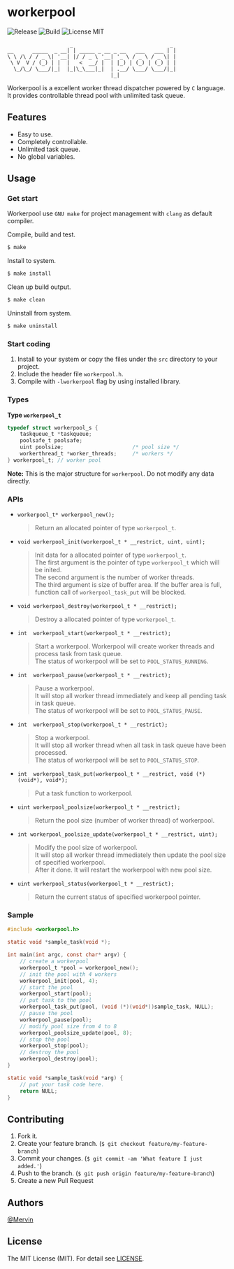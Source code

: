 # workerpool

![Release](https://img.shields.io/badge/release-0.2.0-orange.svg?style=flat)
![Build](https://img.shields.io/badge/build-passing-brightgreen.svg?style=flat)
![License MIT](https://img.shields.io/badge/license-MIT-blue.svg?style=flat&maxAge=2592000)

```
                    _                               _ 
__      _____  _ __| | _____ _ __ _ __   ___   ___ | |
\ \ /\ / / _ \| '__| |/ / _ \ '__| '_ \ / _ \ / _ \| |
 \ V  V / (_) | |  |   <  __/ |  | |_) | (_) | (_) | |
  \_/\_/ \___/|_|  |_|\_\___|_|  | .__/ \___/ \___/|_|
                                 |_|                 
```

Workerpool is a excellent worker thread dispatcher powered by `C` language.<br> 
It provides controllable thread pool with unlimited task queue. <br>

## Features

- Easy to use.
- Completely controllable. 
- Unlimited task queue.
- No global variables. 

## Usage

### Get start

Workerpool use `GNU make` for project management with `clang` as default compiler.

Compile, build and test.<br>
```bash
$ make 
```

Install to system.<br>
```bash
$ make install
```

Clean up build output.<br>
```bash
$ make clean
```

Uninstall from system.<br>
```bash
$ make uninstall
```

### Start coding

1. Install to your system or copy the files under the `src` directory to your project.
2. Include the header file `workerpool.h`.
3. Compile with `-lworkerpool` flag by using installed library.

### Types

**Type `workerpool_t`**
```C
typedef struct workerpool_s {
    taskqueue_t *taskqueue;
    poolsafe_t poolsafe;
    uint poolsize;                      /* pool size */
    workerthread_t *worker_threads;     /* workers */
} workerpool_t; // worker pool
```
**Note:**
This is the major structure for `workerpool`. Do not modify any data directly.

### APIs

- `workerpool_t* workerpool_new();` 

    >Return an allocated pointer of type `workerpool_t`. 

- `void workerpool_init(workerpool_t * __restrict, uint, uint);`

    >Init data for a allocated pointer of type `workerpool_t`.<br>
    >The first argument is the pointer of type `workerpool_t` which will be inited.<br>
    >The second argument is the number of worker threads.<br>
    >The third argument is size of buffer area. If the buffer area is full, function call of `workerpool_task_put` will be blocked.

- `void workerpool_destroy(workerpool_t * __restrict);`

    >Destroy a allocated pointer of type `workerpool_t`.

- `int  workerpool_start(workerpool_t * __restrict);`

    >Start a workerpool.
    >Workerpool will create worker threads and process task from task queue.<br>
    >The status of workerpool will be set to `POOL_STATUS_RUNNING`.

- `int  workerpool_pause(workerpool_t * __restrict);`

    >Pause a workerpool.<br>
    >It will stop all worker thread immediately and keep all pending task in task queue.<br>
    >The status of workerpool will be set to `POOL_STATUS_PAUSE`.

- `int  workerpool_stop(workerpool_t * __restrict);`

    >Stop a workerpool.<br>
    >It will stop all worker thread when all task in task queue have been processed.<br>
    >The status of workerpool will be set to `POOL_STATUS_STOP`.

- `int  workerpool_task_put(workerpool_t * __restrict, void (*)(void*), void*);`

    >Put a task function to workerpool.

- `uint workerpool_poolsize(workerpool_t * __restrict);`

    >Return the pool size (number of worker thread) of workerpool.

- `int workerpool_poolsize_update(workerpool_t * __restrict, uint);`

    >Modify the pool size of workerpool.<br>
    >It will stop all worker thread immediately then update the pool size of specified workerpool.<br>
    >After it done. It will restart the workerpool with new pool size.

- `uint workerpool_status(workerpool_t * __restrict);`
 
    >Return the current status of specified workerpool pointer.

### Sample
```C
#include <workerpool.h>

static void *sample_task(void *);

int main(int argc, const char* argv) {
    // create a workerpool
    workerpool_t *pool = workerpool_new();
    // init the pool with 4 workers
    workerpool_init(pool, 4);
    // start the pool
    workerpool_start(pool);
    // put task to the pool
    workerpool_task_put(pool, (void (*)(void*))sample_task, NULL);
    // pause the pool
    workerpool_pause(pool);
    // modify pool size from 4 to 8
    workerpool_poolsize_update(pool, 8);
    // stop the pool
    workerpool_stop(pool);
    // destroy the pool
    workerpool_destroy(pool);
}

static void *sample_task(void *arg) {
    // put your task code here.
    return NULL;
}
```

## Contributing

1. Fork it.
2. Create your feature branch. (`$ git checkout feature/my-feature-branch`)
3. Commit your changes. (`$ git commit -am 'What feature I just added.'`)
4. Push to the branch. (`$ git push origin feature/my-feature-branch`)
5. Create a new Pull Request

## Authors

[@Mervin](https://github.com/mofei2816) 

## License

The MIT License (MIT). For detail see [LICENSE](LICENSE).


